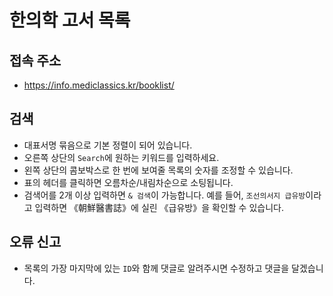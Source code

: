 # 한의학 고서 목록

## 접속 주소
- https://info.mediclassics.kr/booklist/

## 검색
- 대표서명 묶음으로 기본 정렬이 되어 있습니다.
- 오른쪽 상단의 `Search`에 원하는 키워드를 입력하세요.
- 왼쪽 상단의 콤보박스로 한 번에 보여줄 목록의 숫자를 조정할 수 있습니다.
- 표의 헤더를 클릭하면 오름차순/내림차순으로 소팅됩니다.
- 검색어를 2개 이상 입력하면 `& 검색`이 가능합니다. 예를 들어, `조선의서지 급유방`이라고 입력하면 《朝鮮醫書誌》에 실린 《급유방》을 확인할 수 있습니다.

## 오류 신고
- 목록의 가장 마지막에 있는 `ID`와 함께 댓글로 알려주시면 수정하고 댓글을 달겠습니다.
